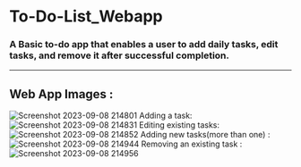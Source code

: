 # To-Do-List_Webapp
<h3>A Basic to-do app that enables a user to add daily tasks, edit tasks, and remove it after successful completion.</h3>
<hr>
<h2>Web App Images :</h2>

![Screenshot 2023-09-08 214801](https://github.com/b-suryaraj/To-Do-List_Webapp/assets/91749712/02be7c87-a8d0-42ab-a1c7-c6c460936e04)
Adding a task:
![Screenshot 2023-09-08 214831](https://github.com/b-suryaraj/To-Do-List_Webapp/assets/91749712/5a254983-4329-4b2b-af0e-445449f0f625)
Editing existing tasks:
![Screenshot 2023-09-08 214852](https://github.com/b-suryaraj/To-Do-List_Webapp/assets/91749712/186bb016-8f4d-4852-80cf-837b11d2bd8b)
Adding new tasks(more than one) :
![Screenshot 2023-09-08 214944](https://github.com/b-suryaraj/To-Do-List_Webapp/assets/91749712/71081dca-bbd6-4872-bda6-56b226b311a7)
Removing an existing task :
![Screenshot 2023-09-08 214956](https://github.com/b-suryaraj/To-Do-List_Webapp/assets/91749712/275b4561-e135-4d2c-8a64-989872ec15f1)
